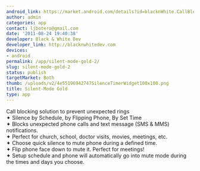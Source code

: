 ```yaml
---
android_link: https://market.android.com/details?id=blacknWhite.CallBlockerTimerWidget
author: admin
categories: app
contact: ljbotero@gmail.com
date: '2011-08-24 19:40:38'
developer: Black & White Dev
developer_link: http://blacknwhitedev.com
devices: 
- android
permalink: /app/silent-mode-gold-2/
slug: silent-mode-gold-2
status: publish
targetMarket: Both
thumb: /uploads/v2/4e55196942747SilenceTimerWidget100x100.png
title: Silent-Mode Gold
type: app
---
```


Call blocking solution to prevent unexpected rings<br />
✦ Silence by Schedule, by Flipping Phone, By Set Time<br />
✦ Blocks unexpected phone calls and text message (SMS &amp; MMS) notifications.<br />
✦ Perfect for church, school, doctor visits, movies, meetings, etc.<br />
✦ Choose quick silence to mute phone during a defined time.<br />
✦ Flip phone face down to mute it. Perfect for meetings!<br />
✦ Setup schedule and phone will automatically go into mute mode during the times and days you choose.